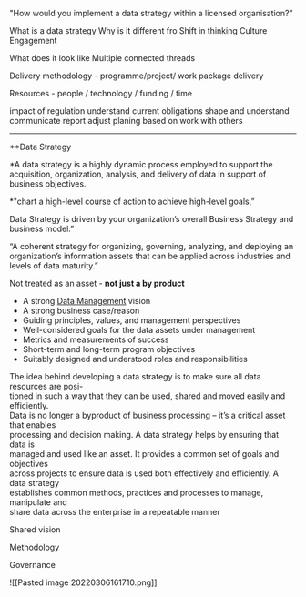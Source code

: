 
"How would you implement a data strategy within a licensed organisation?”

What is a data strategy
	Why is it different fro 
	Shift in thinking
	Culture
	Engagement

What does it look like 
Multiple connected threads

Delivery methodology - programme/project/ work package delivery

Resources - people / technology / funding  / time

impact of regulation
	understand current obligations
	shape and understand
	communicate 
	report
	adjust planing based on	
	work with others




--- 




**Data Strategy

*A data strategy is a highly dynamic process employed to support the acquisition, organization, analysis, and delivery of data in support of business objectives.

*"chart a high-level course of action to achieve high-level goals,”

Data Strategy is driven by your organization’s overall Business Strategy and business model.”

“A coherent strategy for organizing, governing, analyzing, and deploying an organization’s information assets that can be applied across industries and levels of data maturity.” 

Not treated  as an asset - **not just a by product**

-   A strong [Data Management](http://www.dataversity.net/what-is-data-management/) vision
-   A strong business case/reason
-   Guiding principles, values, and management perspectives
-   Well-considered goals for the data assets under management
-   Metrics and measurements of success
-   Short-term and long-term program objectives
-   Suitably designed and understood roles and responsibilities

The idea behind developing a data strategy is to make sure all data resources are posi-  
tioned in such a way that they can be used, shared and moved easily and efficiently.  
Data is no longer a byproduct of business processing – it’s a critical asset that enables  
processing and decision making. A data strategy helps by ensuring that data is  
managed and used like an asset. It provides a common set of goals and objectives  
across projects to ensure data is used both effectively and efficiently. A data strategy  
establishes common methods, practices and processes to manage, manipulate and  
share data across the enterprise in a repeatable manner

Shared vision

Methodology

Governance


![[Pasted image 20220306161710.png]]

